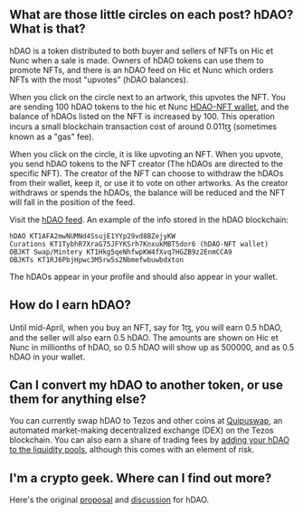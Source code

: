 ## What are those little circles on each post? hDAO? What is that?
hDAO is a token distributed to both buyer and sellers of NFTs on Hic et Nunc when a sale is made. Owners of hDAO tokens can use them to promote NFTs, and there is an hDAO feed on Hic et Nunc which orders NFTs with the most "upvotes" (hDAO balances).

When you click on the circle next to an artwork, this upvotes the NFT. You are sending 100 hDAO tokens to the hic et Nunc [HDAO-NFT wallet](https://tzkt.io/KT1TybhR7XraG75JFYKSrh7KnxukMBT5dor6/tokens), and the balance of hDAOs listed on the NFT is increased by 100. This operation incurs a small blockchain transaction cost of around 0.011ꜩ (sometimes known as a "gas" fee).

When you click on the circle, it is like upvoting an NFT. When you upvote, you send hDAO tokens to the NFT creator (The hDAOs are directed to the specific NFT). The creator of the NFT can choose to withdraw the hDAOs from their wallet, keep it, or use it to vote on other artworks. As the creator withdraws or spends the hDAOs, the balance will be reduced and the NFT will fall in the position of the feed.

Visit the [hDAO feed](https://hicetnunc.xyz/hdao).
An example of the info stored in the hDAO blockchain:

```OBJKT KT1RJ6PbjHpwc3M5rw5s2Nbmefwbuwbdxton
hDAO KT1AFA2mwNUMNd4SsujE1YYp29vd8BZejyKW
Curations KT1TybhR7XraG75JFYKSrh7KnxukMBT5dor6 (hDAO-NFT wallet)
OBJKT Swap/Mintery KT1Hkg5qeNhfwpKW4fXvq7HGZB9z2EnmCCA9
OBJKTs KT1RJ6PbjHpwc3M5rw5s2Nbmefwbuwbdxton
```

The hDAOs appear in your profile and should also appear in your wallet.

## How do I earn hDAO?
Until mid-April, when you buy an NFT, say for 1ꜩ, you will earn 0.5 hDAO, and the seller will also earn 0.5 hDAO. The amounts are shown on Hic et Nunc in millionths of hDAO, so 0.5 hDAO will show up as 500000, and as 0.5 hDAO in your wallet.

## Can I convert my hDAO to another token, or use them for anything else?
You can currently swap hDAO to Tezos and other coins at [Quipuswap](https://quipuswap.com/swap), an automated market-making decentralized exchange (DEX) on the Tezos blockchain. You can also earn a share of trading fees by [adding your hDAO to the liquidity pools](https://xtz.news/defi-news/quipuswap/decentralized-exchange-quipuswap-is-live-on-tezos/), although this comes with an element of risk.

## I'm a crypto geek. Where can I find out more?
Here's the original [proposal](https://hicetnunc2000.medium.com/hicetnunc-microfunding-protocol-e270a63eb73c) and [discussion](https://forum.tezosagora.org/t/hicetnunc-microfunding-protocol/2318) for hDAO.